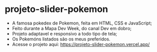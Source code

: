 # projeto-slider-pokemon

- A famosa pokedex de Pokemon, feita em HTML, CSS e JavaScript;
- Feito durante a Mapa Dev Week, do canal Dev em dobro;
- Projeto adaptavel e responsivo a todo tipo de tela;
- Os Pokemóns listados são os meus preferidos.
- Acesse o projeto aqui: https://projeto-slider-pokemon.vercel.app/
